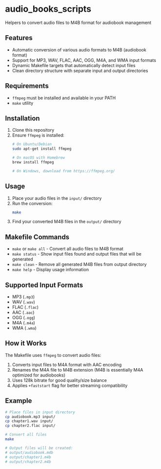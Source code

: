 # audio_books_scripts
Helpers to convert audio files to M4B format for audiobook management

## Features

- Automatic conversion of various audio formats to M4B (audiobook format)
- Support for MP3, WAV, FLAC, AAC, OGG, M4A, and WMA input formats
- Dynamic Makefile targets that automatically detect input files
- Clean directory structure with separate input and output directories

## Requirements

- `ffmpeg` must be installed and available in your PATH
- `make` utility

## Installation

1. Clone this repository
2. Ensure `ffmpeg` is installed:
   ```bash
   # On Ubuntu/Debian
   sudo apt-get install ffmpeg
   
   # On macOS with Homebrew
   brew install ffmpeg
   
   # On Windows, download from https://ffmpeg.org/
   ```

## Usage

1. Place your audio files in the `input/` directory
2. Run the conversion:
   ```bash
   make
   ```
3. Find your converted M4B files in the `output/` directory

## Makefile Commands

- `make` or `make all` - Convert all audio files to M4B format
- `make status` - Show input files found and output files that will be generated
- `make clean` - Remove all generated M4B files from output directory
- `make help` - Display usage information

## Supported Input Formats

- MP3 (`.mp3`)
- WAV (`.wav`) 
- FLAC (`.flac`)
- AAC (`.aac`)
- OGG (`.ogg`)
- M4A (`.m4a`)
- WMA (`.wma`)

## How it Works

The Makefile uses `ffmpeg` to convert audio files:
1. Converts input files to M4A format with AAC encoding
2. Renames the M4A file to M4B extension (M4B is essentially M4A optimized for audiobooks)
3. Uses 128k bitrate for good quality/size balance
4. Applies `+faststart` flag for better streaming compatibility

## Example

```bash
# Place files in input directory
cp audiobook.mp3 input/
cp chapter1.wav input/
cp chapter2.flac input/

# Convert all files
make

# Output files will be created:
# output/audiobook.m4b
# output/chapter1.m4b  
# output/chapter2.m4b
```
